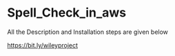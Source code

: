 # Spell_Check_in_aws

All the Description and Installation steps are given below

https://bit.ly/wileyproject
